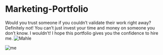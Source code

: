 

# Marketing-Portfolio
Would you trust someone if you couldn’t validate their work right away? 
Definitely not! 
You can’t just invest your time and money on someone you don’t know. I wouldn’t!
I hope this portfolio gives you the confidence to hire me.
![Mahle](https://github.com/Shimanga/Marketing-Portfolio/assets/7394101/1291e2e9-7ddc-45fd-8b0a-0f635de6928e)


![me](https://github.com/Shimanga/Marketing-Portfolio/assets/7394101/a397ab27-6b91-4e37-bd95-ebe708ec2477)
